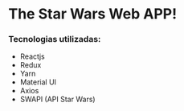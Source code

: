 # The Star Wars Web APP!

### Tecnologias utilizadas:
- Reactjs
- Redux
- Yarn
- Material UI
- Axios
- SWAPI (API Star Wars)

